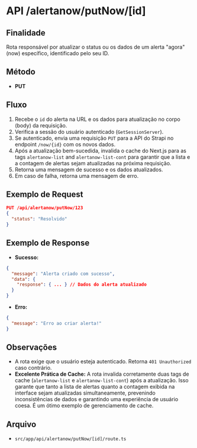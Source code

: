 # API /alertanow/putNow/[id]

## Finalidade
Rota responsável por atualizar o status ou os dados de um alerta "agora" (now) específico, identificado pelo seu ID.

## Método
- **PUT**

## Fluxo
1.  Recebe o `id` do alerta na URL e os dados para atualização no corpo (body) da requisição.
2.  Verifica a sessão do usuário autenticado (`GetSessionServer`).
3.  Se autenticado, envia uma requisição `PUT` para a API do Strapi no endpoint `/now/{id}` com os novos dados.
4.  Após a atualização bem-sucedida, invalida o cache do Next.js para as tags `alertanow-list` and `alertanow-list-cont` para garantir que a lista e a contagem de alertas sejam atualizadas na próxima requisição.
5.  Retorna uma mensagem de sucesso e os dados atualizados.
6.  Em caso de falha, retorna uma mensagem de erro.

## Exemplo de Request
```json
PUT /api/alertanow/putNow/123
{
  "status": "Resolvido"
}
```

## Exemplo de Response
- **Sucesso:**
```json
{
  "message": "Alerta criado com sucesso",
  "data": {
    "response": { ... } // Dados do alerta atualizado
  }
}
```
- **Erro:**
```json
{
  "message": "Erro ao criar alerta!"
}
```

## Observações
- A rota exige que o usuário esteja autenticado. Retorna `401 Unauthorized` caso contrário.
- **Excelente Prática de Cache:** A rota invalida corretamente duas tags de cache (`alertanow-list` e `alertanow-list-cont`) após a atualização. Isso garante que tanto a lista de alertas quanto a contagem exibida na interface sejam atualizadas simultaneamente, prevenindo inconsistências de dados e garantindo uma experiência de usuário coesa. É um ótimo exemplo de gerenciamento de cache.

## Arquivo
- `src/app/api/alertanow/putNow/[id]/route.ts`
